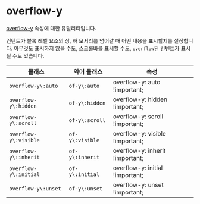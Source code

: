 # overflow-y

[overflow-y](https://developer.mozilla.org/en-US/docs/Web/CSS/overflow-y) 속성에 대한 유틸리티입니다.

컨텐트가 블록 레벨 요소의 상, 하 모서리를 넘어갈 때 어떤 내용을 표시할지를 설정합니다. 아무것도 표시하지 않을 수도, 스크롤바를 표시할 수도, <code>overflow</code>된 컨텐트가 표시될 수도 있습니다.

<table>
  <thead>
    <tr>
      <th scope="col">클래스</th>
      <th scope="col">약어 클래스</th>
      <th scope="col">속성</th>
    </tr>
  </thead>
  <tbody>
  <tr>
  <td><code>overflow-y\:auto</code></td>
  <td><code>of-y\:auto</code></td>
  <td><span class="code">overflow-y: auto !important;</span></td>
</tr>

<tr>
  <td><code>overflow-y\:hidden</code></td>
  <td><code>of-y\:hidden</code></td>
  <td><span class="code">overflow-y: hidden !important;</span></td>
</tr>

<tr>
  <td><code>overflow-y\:scroll</code></td>
  <td><code>of-y\:scroll</code></td>
  <td><span class="code">overflow-y: scroll !important;</span></td>
</tr>

<tr>
  <td><code>overflow-y\:visible</code></td>
  <td><code>of-y\:visible</code></td>
  <td><span class="code">overflow-y: visible !important;</span></td>
</tr>

<tr>
  <td><code>overflow-y\:inherit</code></td>
  <td><code>of-y\:inherit</code></td>
  <td><span class="code">overflow-y: inherit !important;</span></td>
</tr>

<tr>
  <td><code>overflow-y\:initial</code></td>
  <td><code>of-y\:initial</code></td>
  <td><span class="code">overflow-y: initial !important;</span></td>
</tr>

<tr>
  <td><code>overflow-y\:unset</code></td>
  <td><code>of-y\:unset</code></td>
  <td><span class="code">overflow-y: unset !important;</span></td>
</tr>
  </tbody>

</table>
